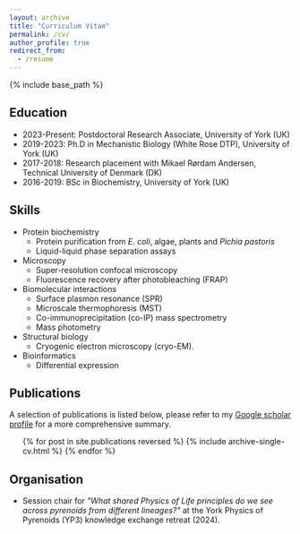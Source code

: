 ```yaml
---
layout: archive
title: "Curriculum Vitae"
permalink: /cv/
author_profile: true
redirect_from:
  - /resume
---
```


{% include base_path %}

## Education
* 2023-Present: Postdoctoral Research Associate, University of York (UK)
* 2019-2023: Ph.D in Mechanistic Biology (White Rose DTP), University of York (UK)
* 2017-2018: Research placement with Mikael Rørdam Andersen, Technical University of Denmark (DK)
* 2016-2019: BSc in Biochemistry, University of York (UK)

## Skills
* Protein biochemistry
  * Protein purification from _E. coli_, algae, plants and _Pichia pastoris_
  * Liquid-liquid phase separation assays
* Microscopy
  * Super-resolution confocal microscopy
  * Fluorescence recovery after photobleaching (FRAP)
* Biomolecular interactions
  * Surface plasmon resonance (SPR)
  * Microscale thermophoresis (MST)
  * Co-immunoprecipitation (co-IP) mass spectrometry
  * Mass photometry
* Structural biology
  * Cryogenic electron microscopy (cryo-EM).
* Bioinformatics
  * Differential expression

## Publications
A selection of publications is listed below, please refer to my <a href="https://scholar.google.com/citations?user=cDjZhJ0AAAAJ&hl=en&oi=sragoogle">Google scholar profile</a> for a more comprehensive summary.
  <ul>{% for post in site.publications reversed %}
    {% include archive-single-cv.html %}
  {% endfor %}</ul>

## Organisation
* Session chair for *"What shared Physics of Life principles do we see across pyrenoids from different lineages?"* at the York Physics of Pyrenoids (YP3) knowledge exchange retreat (2024).
